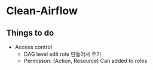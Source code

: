 # Clean-Airflow

## Things to do

* Access control
  - DAG level edit role 만들어서 주기
  - Permisson: (Action, Resource) Can added to roles
